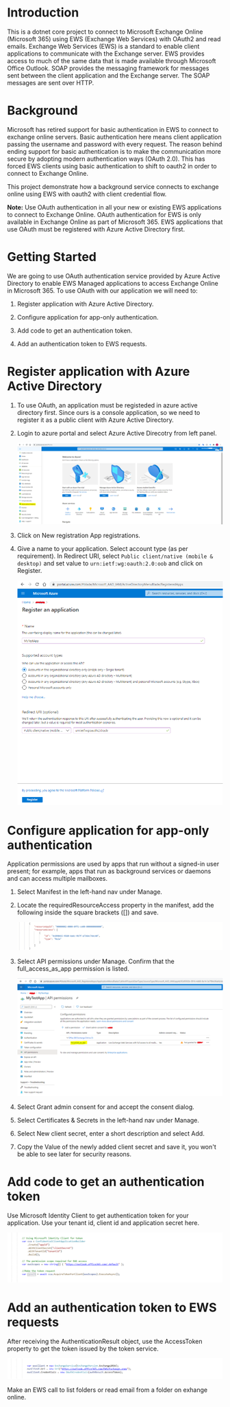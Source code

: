 # Introduction 
This is a dotnet core project to connect to Microsoft Exchange Online (Microsoft 365) using EWS (Exchange Web Services) with OAuth2 and read emails.
Exchange Web Services (EWS) is a standard to enable client applications to communicate with the Exchange server. EWS provides access to much of the same data that is made available through Microsoft Office Outlook. SOAP provides the messaging framework for messages sent between the client application and the Exchange server. The SOAP messages are sent over HTTP.

# Background
Microsoft has retired support for basic authentication in EWS to connect to exchange online servers. Basic authentication here means client application passing the username and password with every request. The reason behind ending support for basic authentication is to make the communication more secure by adopting modern authentication ways (OAuth 2.0).
This has forced EWS clients using basic authentication to shift to oauth2 in order to connect to Exchange Online.

This project demonstrate how a background service connects to exchange online using EWS with oauth2 with client credential flow.

**Note:** Use OAuth authentication in all your new or existing EWS applications to connect to Exchange Online. OAuth authentication for EWS is only available in Exchange Online as part of Microsoft 365. EWS applications that use OAuth must be registered with Azure Active Directory first.

# Getting Started
We are going to use OAuth authentication service provided by Azure Active Directory to enable EWS Managed applications to access Exchange Online in Microsoft 365. To use OAuth with our application we will need to:
1.	Register application with Azure Active Directory.

2.	Configure application for app-only authentication.

3.	Add code to get an authentication token.

4.	Add an authentication token to EWS requests.

# Register application with Azure Active Directory
1. To use OAuth, an application must be registeded in azure active directory first. Since ours is a console application, so we need to register it as a public client with Azure Active Directory.

2. Login to azure portal and select Azure Active Direcotry from left panel.

   ![Screenshot1](images/Screenshot1.PNG)

3. Click on New registration App registrations.

4. Give a name to your application. Select account type (as per requirement). In Redirect URI, select `Public client/native (mobile & desktop)` and set value to `urn:ietf:wg:oauth:2.0:oob` and click on Register.

   ![Screenshot2](images/Screenshot2.PNG)

# Configure application for app-only authentication
Application permissions are used by apps that run without a signed-in user present; for example, apps that run as background services or daemons and can access multiple mailboxes.
1. Select Manifest in the left-hand nav under Manage.

2. Locate the requiredResourceAccess property in the manifest, add the following inside the square brackets ([]) and save.

   ![Screenshot3](images/Screenshot3.PNG)

3. Select API permissions under Manage. Confirm that the full_access_as_app permission is listed.

   ![Screenshot4](images/Screenshot4.PNG)

4. Select Grant admin consent for <your org> and accept the consent dialog.

5. Select Certificates & Secrets in the left-hand nav under Manage.

6. Select New client secret, enter a short description and select Add.

7. Copy the Value of the newly added client secret and save it, you won't be able to see later for security reasons.

# Add code to get an authentication token
  Use Microsoft Identity Client to get authentication token for your application. Use your tenant id, client id and application secret here.

  ![Screenshot5](images/Screenshot5.PNG)

# Add an authentication token to EWS requests
  After receiving the AuthenticationResult object, use the AccessToken property to get the token issued by the token service.

  ![Screenshot6](images/Screenshot6.PNG)

   Make an EWS call to list folders or read email from a folder on exhange online.
